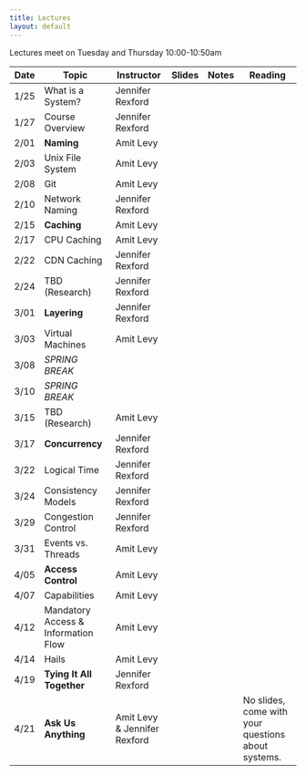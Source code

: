```yaml
---
title: Lectures
layout: default
---
```


Lectures meet on Tuesday and Thursday 10:00-10:50am

|Date   | Topic | Instructor | Slides| Notes | Reading |
|-------|-------|------------|-------|-------|------------|
| 1/25  | What is a System?| Jennifer Rexford |  | | |
| 1/27  | Course Overview  | Jennifer Rexford | | | |
| 2/01  | **Naming**       | Amit Levy   |   | | |
| 2/03  | Unix File System | Amit Levy   |   |
| 2/08  | Git              | Amit Levy   |   |
| 2/10  | Network Naming   | Jennifer Rexford |   | | |
| 2/15  | **Caching**      | Amit Levy   |   | | |
| 2/17  | CPU Caching      | Amit Levy   |   | | |
| 2/22  | CDN Caching      | Jennifer Rexford |   | | |
| 2/24  | TBD (Research)   | Jennifer Rexford |   |
| 3/01 | **Layering**      | Jennifer Rexford |   | | |
| 3/03 | Virtual Machines  | Amit Levy   |   | | |
| 3/08 |  *SPRING BREAK*   | | | | |
| 3/10 |  *SPRING BREAK*   | | | | |
| 3/15 | TBD (Research)    | Amit Levy   |   |
| 3/17 | **Concurrency**   | Jennifer Rexford |   |
| 3/22 | Logical Time      | Jennifer Rexford |   | | |
| 3/24 | Consistency Models| Jennifer Rexford |   | | |
| 3/29 | Congestion Control| Jennifer Rexford |   | | |
| 3/31 | Events vs. Threads| Amit Levy   |   |
| 4/05 | **Access Control**| Amit Levy   |   | | |
| 4/07 | Capabilities      | Amit Levy   |   | | |
| 4/12 | Mandatory Access & Information Flow | Amit Levy   |   | | |
| 4/14 | Hails             | Amit Levy   |   |
| 4/19 | **Tying It All Together**    | Jennifer Rexford |   | | |
| 4/21 | **Ask Us Anything** | Amit Levy & Jennifer Rexford | | | No slides, come with your questions about systems. |
 
